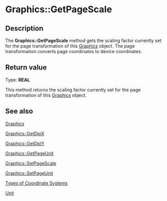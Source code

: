 # Graphics::GetPageScale

## Description

The **Graphics::GetPageScale** method gets the scaling factor currently set for the page transformation of this
[Graphics](https://learn.microsoft.com/windows/desktop/api/gdiplusgraphics/nl-gdiplusgraphics-graphics) object. The page transformation converts page coordinates to device coordinates.

## Return value

Type: **REAL**

This method returns the scaling factor currently set for the page transformation of this
[Graphics](https://learn.microsoft.com/windows/desktop/api/gdiplusgraphics/nl-gdiplusgraphics-graphics) object.

## See also

[Graphics](https://learn.microsoft.com/windows/desktop/api/gdiplusgraphics/nl-gdiplusgraphics-graphics)

[Graphics::GetDpiX](https://learn.microsoft.com/windows/desktop/api/gdiplusgraphics/nf-gdiplusgraphics-graphics-getdpix)

[Graphics::GetDpiY](https://learn.microsoft.com/windows/desktop/api/gdiplusgraphics/nf-gdiplusgraphics-graphics-getdpiy)

[Graphics::GetPageUnit](https://learn.microsoft.com/windows/desktop/api/gdiplusgraphics/nf-gdiplusgraphics-graphics-getpageunit)

[Graphics::SetPageScale](https://learn.microsoft.com/windows/desktop/api/gdiplusgraphics/nf-gdiplusgraphics-graphics-setpagescale)

[Graphics::SetPageUnit](https://learn.microsoft.com/windows/desktop/api/gdiplusgraphics/nf-gdiplusgraphics-graphics-setpageunit)

[Types of Coordinate Systems](https://learn.microsoft.com/windows/desktop/gdiplus/-gdiplus-types-of-coordinate-systems-about)

[Unit](https://learn.microsoft.com/windows/desktop/api/gdiplusenums/ne-gdiplusenums-unit)